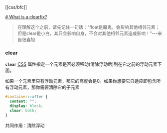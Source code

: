 [[css/bfc]]

[# What is a clearfix?](https://stackoverflow.com/questions/8554043/what-is-a-clearfix)

>在理解这个之前，请先记住一句话：“float是魔鬼，会影响其他相邻元素；但是clear是小白，其只会影响自身，不会对其他相邻元素造成影响！”---来自张鑫旭
### clear
 **`clear`** [CSS](https://developer.mozilla.org/en-US/docs/Web/CSS "CSS") 属性指定一个元素是否必须移动(清除浮动后)到在它之前的浮动元素下面。


如果一个元素里只有浮动元素，那它的高度会是0。如果你想要它自适应即包含所有浮动元素，那你需要清除它的子元素

```css
#container::after {
  content: "";
  display: block;
  clear: both;
}
```

共同作用：清除浮动